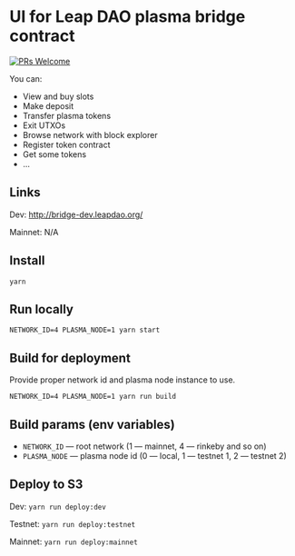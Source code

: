 # UI for Leap DAO plasma bridge contract

[![PRs Welcome](https://img.shields.io/badge/PRs-welcome-brightgreen.svg?style=flat-square)](http://makeapullrequest.com)

You can:

- View and buy slots
- Make deposit
- Transfer plasma tokens
- Exit UTXOs
- Browse network with block explorer
- Register token contract
- Get some tokens
- ...

## Links

Dev: http://bridge-dev.leapdao.org/

Mainnet: N/A

## Install

`yarn`

## Run locally

```
NETWORK_ID=4 PLASMA_NODE=1 yarn start
```

## Build for deployment

Provide proper network id and plasma node instance to use.

```
NETWORK_ID=4 PLASMA_NODE=1 yarn run build
```

## Build params (env variables)

- `NETWORK_ID` — root network (1 — mainnet, 4 — rinkeby and so on)
- `PLASMA_NODE` — plasma node id (0 — local, 1 — testnet 1, 2 — testnet 2)

## Deploy to S3

Dev: `yarn run deploy:dev`

Testnet: `yarn run deploy:testnet`

Mainnet: `yarn run deploy:mainnet`
